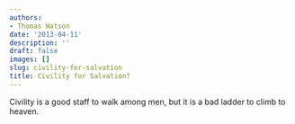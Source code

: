 ```yaml
---
authors:
- Thomas Watson
date: '2013-04-11'
description: ''
draft: false
images: []
slug: civility-for-salvation
title: Civility for Salvation?
---
```


Civility is a good staff to walk among men, but it is a bad ladder to climb to heaven.